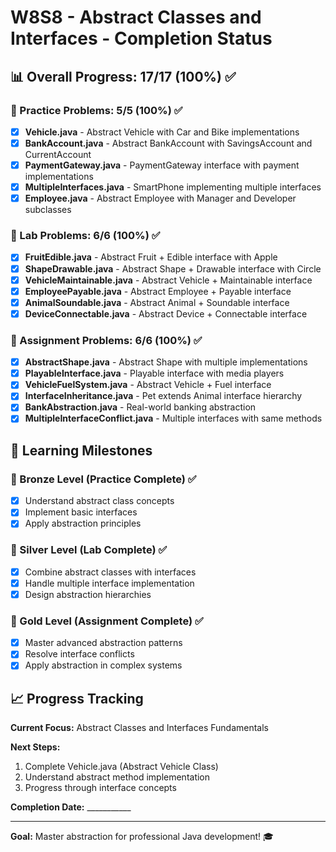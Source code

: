 # W8S8 - Abstract Classes and Interfaces - Completion Status

## 📊 Overall Progress: 17/17 (100%) ✅

### 🔧 Practice Problems: 5/5 (100%) ✅
- [x] **Vehicle.java** - Abstract Vehicle with Car and Bike implementations
- [x] **BankAccount.java** - Abstract BankAccount with SavingsAccount and CurrentAccount
- [x] **PaymentGateway.java** - PaymentGateway interface with payment implementations
- [x] **MultipleInterfaces.java** - SmartPhone implementing multiple interfaces
- [x] **Employee.java** - Abstract Employee with Manager and Developer subclasses

### 🧪 Lab Problems: 6/6 (100%) ✅
- [x] **FruitEdible.java** - Abstract Fruit + Edible interface with Apple
- [x] **ShapeDrawable.java** - Abstract Shape + Drawable interface with Circle
- [x] **VehicleMaintainable.java** - Abstract Vehicle + Maintainable interface
- [x] **EmployeePayable.java** - Abstract Employee + Payable interface
- [x] **AnimalSoundable.java** - Abstract Animal + Soundable interface
- [x] **DeviceConnectable.java** - Abstract Device + Connectable interface

### 📝 Assignment Problems: 6/6 (100%) ✅
- [x] **AbstractShape.java** - Abstract Shape with multiple implementations
- [x] **PlayableInterface.java** - Playable interface with media players
- [x] **VehicleFuelSystem.java** - Abstract Vehicle + Fuel interface
- [x] **InterfaceInheritance.java** - Pet extends Animal interface hierarchy
- [x] **BankAbstraction.java** - Real-world banking abstraction
- [x] **MultipleInterfaceConflict.java** - Multiple interfaces with same methods

## 🎯 Learning Milestones

### 🥉 Bronze Level (Practice Complete) ✅
- [x] Understand abstract class concepts
- [x] Implement basic interfaces
- [x] Apply abstraction principles

### 🥈 Silver Level (Lab Complete) ✅
- [x] Combine abstract classes with interfaces
- [x] Handle multiple interface implementation
- [x] Design abstraction hierarchies

### 🥇 Gold Level (Assignment Complete) ✅
- [x] Master advanced abstraction patterns
- [x] Resolve interface conflicts
- [x] Apply abstraction in complex systems

## 📈 Progress Tracking

**Current Focus:** Abstract Classes and Interfaces Fundamentals

**Next Steps:**
1. Complete Vehicle.java (Abstract Vehicle Class)
2. Understand abstract method implementation
3. Progress through interface concepts

**Completion Date:** ___________

---
**Goal:** Master abstraction for professional Java development! 🎓